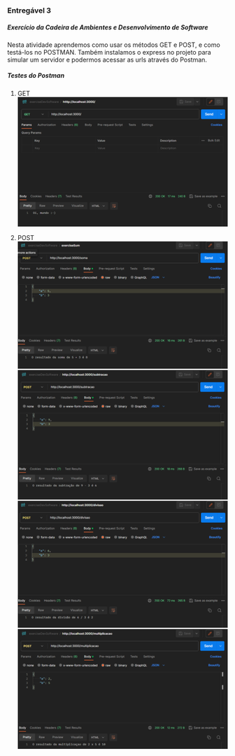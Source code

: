 ### Entregável 3
##### Exercício da Cadeira de Ambientes e Desenvolvimento de Software

Nesta atividade aprendemos como usar os métodos GET e POST, e como testá-los no POSTMAN. Também instalamos o express no projeto para simular um servidor e podermos acessar as urls através do Postman.

##### Testes do Postman

1. GET  
![](/src/oi-mundo.png)

2. POST  
![](/src/soma.png)      
![](/src/subtracao.png)      
![](/src/divisao.png)      
![](/src/multiplicacao.png)      
